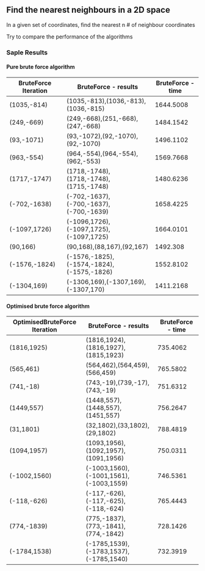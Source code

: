 ## Find the nearest neighbours in a 2D space

In a given set of coordinates, find the nearest n # of neighbour coordinates

Try to compare the performance of the algorithms

### Saple Results

#### Pure brute force algorithm

|BruteForce Iteration|BruteForce - results|BruteForce - time|
|-----------|-----------|-----------|
|(1035,-814)|(1035,-813),(1036,-813),(1036,-815)|1644.5008|
|(249,-669)|(249,-668),(251,-668),(247,-668)|1484.1542|
|(93,-1071)|(93,-1072),(92,-1070),(92,-1070)|1496.1102|
|(963,-554)|(964,-554),(964,-554),(962,-553)|1569.7668|
|(1717,-1747)|(1718,-1748),(1718,-1748),(1715,-1748)|1480.6236|
|(-702,-1638)|(-702,-1637),(-700,-1637),(-700,-1639)|1658.4225|
|(-1097,1726)|(-1096,1726),(-1097,1725),(-1097,1725)|1664.0101|
|(90,166)|(90,168),(88,167),(92,167)|1492.308|
|(-1576,-1824)|(-1576,-1825),(-1574,-1824),(-1575,-1826)|1552.8102|
|(-1304,169)|(-1306,169),(-1307,169),(-1307,170)|1411.2168|

#### Optimised brute force algorithm
|OptimisedBruteForce Iteration|BruteForce - results|BruteForce - time|
|-----------|-----------|-----------|
|(1816,1925)|(1816,1924),(1816,1927),(1815,1923)|735.4062|
|(565,461)|(564,462),(564,459),(566,459)|765.5802|
|(741,-18)|(743,-19),(739,-17),(743,-19)|751.6312|
|(1449,557)|(1448,557),(1448,557),(1451,557)|756.2647|
|(31,1801)|(32,1802),(33,1802),(29,1802)|788.4819|
|(1094,1957)|(1093,1956),(1092,1957),(1091,1956)|750.0311|
|(-1002,1560)|(-1003,1560),(-1001,1561),(-1003,1559)|746.5361|
|(-118,-626)|(-117,-626),(-117,-625),(-118,-624)|765.4443|
|(774,-1839)|(775,-1837),(773,-1841),(774,-1842)|728.1426|
|(-1784,1538)|(-1785,1539),(-1783,1537),(-1785,1540)|732.3919|